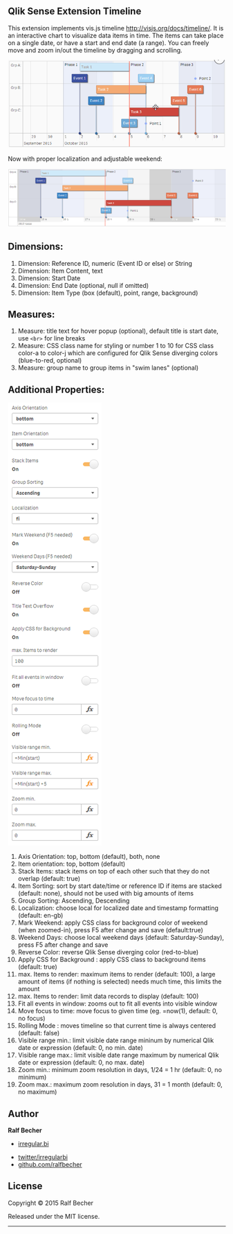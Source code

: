 ## Qlik Sense Extension Timeline

This extension implements vis.js timeline http://visjs.org/docs/timeline/. It is an interactive chart to visualize data items in time. The items can take place on a single date, or have a start and end date (a range).  You can freely move and zoom in/out the timeline by dragging and scrolling. 

![QlikSense Extension Timeline](Timeline.gif)

Now with proper localization and adjustable weekend:

![QlikSense Extension Timeline](Screenshot2.PNG)

## Dimensions:

1. Dimension: Reference ID, numeric (Event ID or else) or String
2. Dimension: Item Content, text
3. Dimension: Start Date
4. Dimension: End Date (optional, null if omitted)
5. Dimension: Item Type (box (default), point, range, background)

## Measures:

1. Measure: title text for hover popup (optional), default title is start date, use ```<br>``` for line breaks
2. Measure: CSS class name for styling or number 1 to 10 for CSS class color-a to color-j which are configured for Qlik Sense diverging colors (blue-to-red, optional)
3. Measure: group name to group items in "swim lanes" (optional)

## Additional Properties:

![QlikSense Extension Timeline](Screenshot3.PNG)

1. Axis Orientation: top, bottom (default), both, none
2. Item orientation: top, bottom (default)
3. Stack Items: stack items on top of each other such that they do not overlap (default: true)
4. Item Sorting: sort by start date/time or reference ID if items are stacked (default: none), should not be used with big amounts of items
5. Group Sorting: Ascending, Descending
6. Localization: choose local for localized date and timestamp formatting (default: en-gb)
7. Mark Weekend: apply CSS class for background color of weekend (when zoomed-in), press F5 after change and save (default:true)
8. Weekend Days: choose local weekend days (default: Saturday-Sunday), press F5 after change and save
9. Reverse Color: reverse Qlik Sense diverging color (red-to-blue)
10. Apply CSS for Background : apply CSS class to background items (default: true)
11. max. Items to render: maximum items to render (default: 100), a large amount of items (if nothing is selected) needs much time, this limits the amount
12. max. Items to render: limit data records to display (default: 100)
13. Fit all events in window: zooms out to fit all events into visible window
14. Move focus to time: move focus to given time (eg. =now(1), default: 0, no focus)
15. Rolling Mode    : moves timeline so that current time is always centered (default: false) 
16. Visible range min.: limit visible date range mininum by numerical Qlik date or expression (default: 0, no min. date)
17. Visible range max.: limit visible date range maximum by numerical Qlik date or expression (default: 0, no max. date)
18. Zoom min.: minimum zoom resolution in days, 1/24 = 1 hr (default: 0, no minimum)
19. Zoom max.: maximum zoom resolution in days, 31 = 1 month (default: 0, no maximum)

## Author

**Ralf Becher**

+ [irregular.bi](http://irregular.bi)
* [twitter/irregularbi](http://twitter.com/irregularbi)
* [github.com/ralfbecher](http://github.com/ralfbecher)

## License

Copyright © 2015 Ralf Becher

Released under the MIT license.

***
